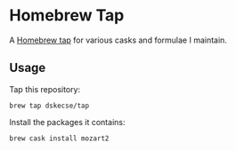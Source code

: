 # Homebrew Tap

A [Homebrew tap] for various casks and formulae I maintain.

[Homebrew tap]: https://github.com/Homebrew/brew/blob/master/share/doc/homebrew/brew-tap.md

## Usage

Tap this repository:

    brew tap dskecse/tap

Install the packages it contains:

    brew cask install mozart2
